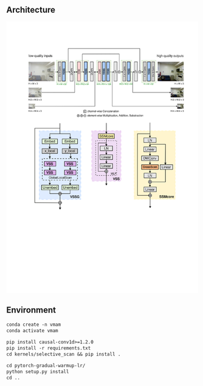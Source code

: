 ## Architecture
![Architecture](./focalnet2.svg)


## Environment
~~~
conda create -n vmam
conda activate vmam
~~~

~~~
pip install causal-conv1d>=1.2.0
pip install -r requirements.txt
cd kernels/selective_scan && pip install .
~~~

~~~
cd pytorch-gradual-warmup-lr/
python setup.py install
cd ..
~~~